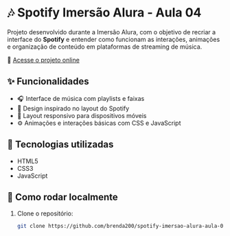 # 🎶 Spotify Imersão Alura - Aula 04

Projeto desenvolvido durante a Imersão Alura, com o objetivo de recriar a interface do **Spotify** e entender como funcionam as interações, animações e organização de conteúdo em plataformas de streaming de música.

🔗 [Acesse o projeto online](https://brenda200.github.io/spotify-imersao-alura-aula-04/)

## ✨ Funcionalidades

- 🎧 Interface de música com playlists e faixas
- 🎼 Design inspirado no layout do Spotify
- 📱 Layout responsivo para dispositivos móveis
- ⚙️ Animações e interações básicas com CSS e JavaScript

## 🚀 Tecnologias utilizadas

- HTML5
- CSS3
- JavaScript

## 📁 Como rodar localmente

1. Clone o repositório:
   ```bash
   git clone https://github.com/brenda200/spotify-imersao-alura-aula-04.git
